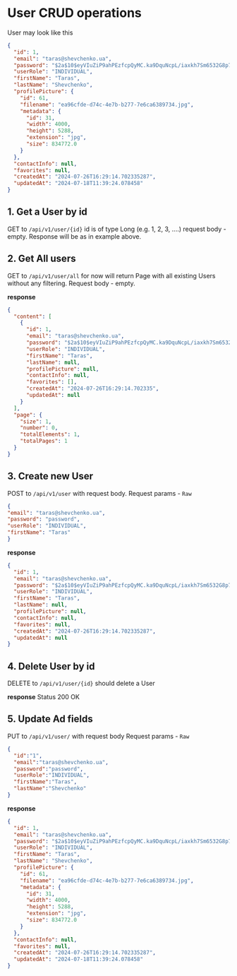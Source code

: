 # User CRUD operations

User may look like this
```json
{
  "id": 1,
  "email": "taras@shevchenko.ua",
  "password": "$2a$10$eyVIuZiP9ahPEzfcpQyMC.ka9DquNcpL/iaxkh7Sm6532G8p7j/tS",
  "userRole": "INDIVIDUAL",
  "firstName": "Taras",
  "lastName": "Shevchenko",
  "profilePicture": {
    "id": 61,
    "filename": "ea96cfde-d74c-4e7b-b277-7e6ca6389734.jpg",
    "metadata": {
      "id": 31,
      "width": 4000,
      "height": 5288,
      "extension": "jpg",
      "size": 834772.0
    }
  },
  "contactInfo": null,
  "favorites": null,
  "createdAt": "2024-07-26T16:29:14.702335287",
  "updatedAt": "2024-07-18T11:39:24.078458"
}
```

## 1. Get a User by id
GET to `/api/v1/user/{id}` id is of type Long (e.g. 1, 2, 3, ....)
request body - empty. Response will be as in example above.

## 2. Get All users
GET to `/api/v1/user/all` for now will return Page with all existing Users
without any filtering. Request body - empty.

**response**
```json
{
  "content": [
    {
      "id": 1,
      "email": "taras@shevchenko.ua",
      "password": "$2a$10$eyVIuZiP9ahPEzfcpQyMC.ka9DquNcpL/iaxkh7Sm6532G8p7j/tS",
      "userRole": "INDIVIDUAL",
      "firstName": "Taras",
      "lastName": null,
      "profilePicture": null,
      "contactInfo": null,
      "favorites": [],
      "createdAt": "2024-07-26T16:29:14.702335",
      "updatedAt": null
    }
  ],
  "page": {
    "size": 1,
    "number": 0,
    "totalElements": 1,
    "totalPages": 1
  }
}
```

## 3. Create new User
POST to `/api/v1/user` with request body.
Request params - `Raw`
```json
{
"email": "taras@shevchenko.ua",
"password": "password",
"userRole": "INDIVIDUAL",
"firstName": "Taras"
}
```

**response**
```json
{
  "id": 1,
  "email": "taras@shevchenko.ua",
  "password": "$2a$10$eyVIuZiP9ahPEzfcpQyMC.ka9DquNcpL/iaxkh7Sm6532G8p7j/tS",
  "userRole": "INDIVIDUAL",
  "firstName": "Taras",
  "lastName": null,
  "profilePicture": null,
  "contactInfo": null,
  "favorites": null,
  "createdAt": "2024-07-26T16:29:14.702335287",
  "updatedAt": null
}
```

## 4. Delete User by id
DELETE to `/api/v1/user/{id}` should delete a User

**response**
Status 200 OK

## 5. Update Ad fields
PUT to `/api/v1/user/` with request body
Request params - `Raw`
```json
{
  "id":"1",
  "email":"taras@shevchenko.ua",
  "password":"password",
  "userRole":"INDIVIDUAL",
  "firstName":"Taras",
  "lastName":"Shevchenko"
}
```
**response**
```json
{
  "id": 1,
  "email": "taras@shevchenko.ua",
  "password": "$2a$10$eyVIuZiP9ahPEzfcpQyMC.ka9DquNcpL/iaxkh7Sm6532G8p7j/tS",
  "userRole": "INDIVIDUAL",
  "firstName": "Taras",
  "lastName": "Shevchenko",
  "profilePicture": {
    "id": 61,
    "filename": "ea96cfde-d74c-4e7b-b277-7e6ca6389734.jpg",
    "metadata": {
      "id": 31,
      "width": 4000,
      "height": 5288,
      "extension": "jpg",
      "size": 834772.0
    }
  },
  "contactInfo": null,
  "favorites": null,
  "createdAt": "2024-07-26T16:29:14.702335287",
  "updatedAt": "2024-07-18T11:39:24.078458"
}
```